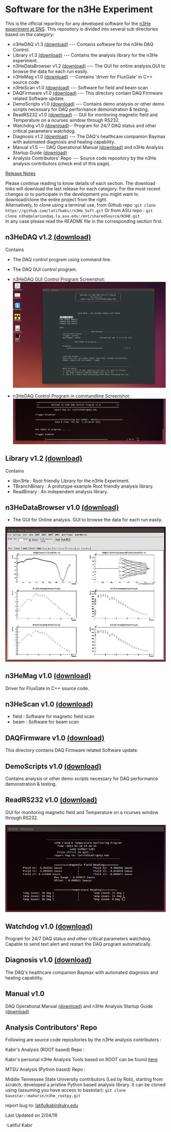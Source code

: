 Software for the n3He Experiment
================================== 
This is the official reporitory for any developed software for the [n3He experiment at SNS][1].
This repository is divided into several sub directories based on the category:
* n3HeDAQ v1.3 [(download)][2] --- Contains software for the n3He DAQ Control.
* Library v1.3 [(download)][3] --- Contains the analysis library for the n3He experiment.
* n3HeDataBrowser v1.2 [(download)][4] --- The GUI for online analysis.GUI to browse the data for each run easily.
* n3HeMag v1.0 [(download)][5] ---Contains 'driver for FluxGate' in C++ source code 
* n3HeScan v1.0 [(download)][6] --- Software for field and beam scan 
* DAQFirmware v1.0 [(download)][7] --- This directory contain DAQ Firmware related Software update.
* DemoScripts v1.0 [(download)][8] --- Contains demo analysis or other demo scripts necessary for DAQ performance demonstration & testing.
* ReadRS232 v1.0 [(download)][9] -- GUI for monitoring magnetic field and Temperature on a ncurses window through RS232.
* Watchdog  v1.0 [(download)][10]-- Program for 24/7 DAQ status and other critical parameters watchdog.
* Diagnosis v1.2 [(download)][11] --- The DAQ's healthcare companion Baymax with automated diagnosis and healing capability. 
* Manual v1.5 --- DAQ Operational Manual [(download)][12] and n3He Analysis Startup Guide [(download)][13]
* Analysis Contributors' Repo --- Source code repository by the n3He analysis contributors (check end of this page).


[Release Notes][14]

Please continue reading to know details of each section.
The download links will download the last release for each category. For the most recent changes or to participate in the development you might want to download/clone the entire project from the right.   
Alternatively, to clone using a terminal use, from Github repo :`` git clone https://github.com/latifkabir/n3He_Soft.git `` 
Or from ASU repo : `` git clone n3he@alarcondaq.la.asu.edu:/mnt/sharedSource/N3HE.git ``   
In any case please read the README file in the corresponding section first.  

n3HeDAQ v1.2 [(download)][2]
------------------------
Contains
   * The DAQ control program using command line.
   * The DAQ GUI control program.

* n3HeDAQ GUI Control Program Screenshot:
![](https://raw.githubusercontent.com/latifkabir/n3He_Soft/master/n3HeDAQ/n3HeDAQ_demo.png "n3HeDAQ GUI Control Program")

* n3HeDAQ Control Program in commandline Screenshot:
![](https://raw.githubusercontent.com/latifkabir/n3He_Soft/master/n3HeDAQ/n3HeDAQ_commandline.png "n3HeDAQ Control Program in commandline")


Library v1.2 [(download)][3]
------------------------
Contains
   * libn3He : Root friendly Library for the n3He Experiment.
   * TBranchBinary : A prototype example Root friendly analysis library.
   * ReadBinary : An independent analysis library.
   

n3HeDataBrowser v1.0 [(download)][4]
-------------------------------
   * The GUI for Online analysis. GUI to browse the data for each run easily.

![](https://raw.githubusercontent.com/latifkabir/n3He_Soft/master/n3HeDataBrowser/n3HeData/demo_n3HeDataBrowser.png "n3He Data Browser")


n3HeMag v1.0 [(download)][5]
-------------------------
 Driver for FluxGate in C++ source code. 


n3HeScan v1.0 [(download)][6]
--------------------------
  * field : Software for magnetic field scan
  * beam : Software for beam scan

DAQFirmware v1.0 [(download)][7]
----------------------------
This directory contains DAQ Firmware related Software update.

DemoScripts v1.0 [(download)][8]
----------------------------
Contains analysis or other demo scripts necessary for DAQ performance demonstration & testing.

ReadRS232 v1.0 [(download)][9]
---------
GUI for monitoring magnetic field and Temperature on a ncurses window through RS232.

![](https://raw.githubusercontent.com/latifkabir/n3He_Soft/master/ReadRS232/Mag&Temp/magTemp.png "Field & Temperature Display")

Watchdog v1.0 [(download)][10]
----------
Program for 24/7 DAQ status and other critical parameters watchdog. Capable to send text alert and restart the DAQ program automatically.

Diagnosis v1.0 [(download)][11]
----------
The DAQ's healthcare companion Baymax with automated diagnosis and healing capability. 

Manual v1.0 
------------
DAQ Operational Manual [(download)][12] and n3He Analysis Startup Guide [(download)][13]


Analysis Contributors' Repo 
----------------------------
Following are source code repositories by the n3He analysis contributors :

Kabir's Analysis (ROOT based) Repo :

Kabir's personal n3He Analysis Tools based on ROOT can be found [here][16]

MTSU Analysis (Python based) Repo :

Middle Tennessee State University contributors (Led by Rob), starting from scratch, developed a pristine Python based analysis library.
It can be cloned using (assuming you have access to basestar):
``git clone basestar:~mahurin/n3he_rootpy.git``
 


report bug to: latifulkabir@uky.edu

Last Updated on 2/04/16

-Latiful Kabir

[1]: http://n3he.wikispaces.com
[2]:http://raw.githubusercontent.com/latifkabir/n3HeReleases/master/n3HeDAQ.zip 
[3]:http://raw.githubusercontent.com/latifkabir/n3HeReleases/master/Library.zip
[4]:http://raw.githubusercontent.com/latifkabir/n3HeReleases/master/n3HeDataBrowser.zip
[5]:http://raw.githubusercontent.com/latifkabir/n3HeReleases/master/n3HeMag.zip
[6]:http://raw.githubusercontent.com/latifkabir/n3HeReleases/master/n3HeScan.zip
[7]:http://raw.githubusercontent.com/latifkabir/n3HeReleases/master/DAQFirmware.zip
[8]:http://raw.githubusercontent.com/latifkabir/n3HeReleases/master/DemoScripts.zip
[9]:http://raw.githubusercontent.com/latifkabir/n3HeReleases/master/ReadRS232.zip
[10]:http://raw.githubusercontent.com/latifkabir/n3HeReleases/master/Watchdog.zip
[11]:http://raw.githubusercontent.com/latifkabir/n3HeReleases/master/Diagnosis.zip
[12]:https://github.com/latifkabir/n3He_Soft/raw/master/Manual/DAQManual.pdf
[13]:https://github.com/latifkabir/n3He_Soft/raw/master/Manual/AnalysisGuide.pdf
[14]:http://raw.githubusercontent.com/latifkabir/n3HeReleases/master/ReleaseNotes
[15]:https://raw.githubusercontent.com/latifkabir/n3He_Soft/master/n3HeDAQ/n3HeDAQ_commandline.png
[16]:https://github.com/latifkabir/n3HeAnalysisTool

	 
